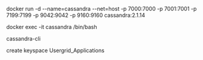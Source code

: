 docker run -d --name=cassandra --net=host -p 7000:7000 -p 7001:7001 -p 7199:7199 -p 9042:9042 -p 9160:9160 cassandra:2.1.14

docker exec -it cassandra /bin/bash

cassandra-cli

create keyspace Usergrid_Applications
